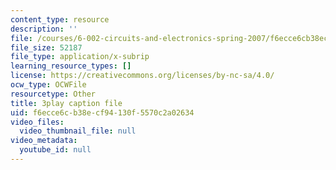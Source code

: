 ```yaml
---
content_type: resource
description: ''
file: /courses/6-002-circuits-and-electronics-spring-2007/f6ecce6cb38ecf94130f5570c2a02634_Nijya-QJ45Y.srt
file_size: 52187
file_type: application/x-subrip
learning_resource_types: []
license: https://creativecommons.org/licenses/by-nc-sa/4.0/
ocw_type: OCWFile
resourcetype: Other
title: 3play caption file
uid: f6ecce6c-b38e-cf94-130f-5570c2a02634
video_files:
  video_thumbnail_file: null
video_metadata:
  youtube_id: null
---
```

